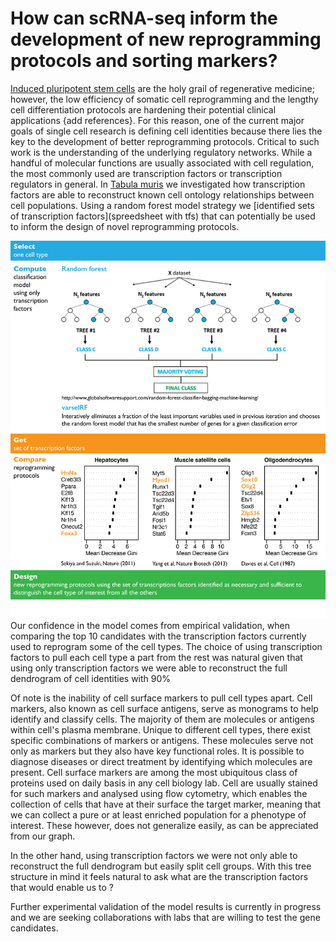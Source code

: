 # How can scRNA-seq inform the development of new reprogramming protocols and sorting markers?

[Induced pluripotent stem cells](https://www.eurostemcell.org/ips-cells-and-reprogramming-turn-any-cell-body-stem-cell) are the holy grail of regenerative medicine; however, the low efficiency of somatic cell reprogramming and the lengthy cell differentiation protocols are hardening their potential clinical applications {add references}. For this reason, one of the current major goals of single cell research is defining cell identities because there lies the key to the development of better reprogramming protocols. Critical to such work is the understanding of the underlying regulatory networks. While a handful of molecular functions are usually associated with cell regulation, the most commonly used are transcription factors or transcription regulators in general. In [Tabula muris](https://www.nature.com/articles/s41586-018-0590-4) we investigated how transcription factors are able to reconstruct known cell ontology relationships between cell populations. Using a random forest model strategy we [identified sets of transcription factors](spreedsheet with tfs) that can potentially be used to inform the design of novel reprogramming protocols.


![Random forest model using transcription factors](../images/reprogramming-direct-diff/rf_tfs_summary.png)
Our confidence in the model comes from empirical validation, when comparing the top 10 candidates with the transcription factors currently used to reprogram some of the cell types. The choice of using transcription factors to pull each cell type a part from the rest was natural given that using only transcription factors we were able to reconstruct the full dendrogram of cell identities with 90\%  




Of note is the inability of cell surface markers to pull cell types apart. Cell markers, also known as cell surface antigens, serve as monograms to help identify and classify cells. The majority of them are molecules or antigens within cell's plasma membrane. Unique to different cell types, there exist specific combinations of markers or antigens. These molecules serve not only as markers but they also have key functional roles. It is possible to diagnose diseases or direct treatment by identifying which molecules are present. Cell surface markers are among the most ubiquitous class of proteins used on daily basis in any cell biology lab. Cell are usually stained for such markers and analysed using flow cytometry, which enables the collection of cells that have at their surface the target marker, meaning that we can collect a pure or at least enriched population for a phenotype of interest. These however, does not generalize easily, as can be appreciated from our graph.

In the other hand, using transcription factors we were not only able to reconstruct the full dendrogram but easily split cell groups. With this tree structure in mind it feels natural to ask what are the transcription factors that would enable us to ?

Further experimental validation of the model results is currently in progress and we are seeking collaborations with labs that are willing to test the gene candidates.
